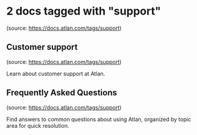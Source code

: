 # 2 docs tagged with "support"
(source: https://docs.atlan.com/tags/support)



## Customer support
(source: https://docs.atlan.com/tags/support)

Learn about customer support at Atlan.



## Frequently Asked Questions
(source: https://docs.atlan.com/tags/support)

Find answers to common questions about using Atlan, organized by topic area for quick resolution.
